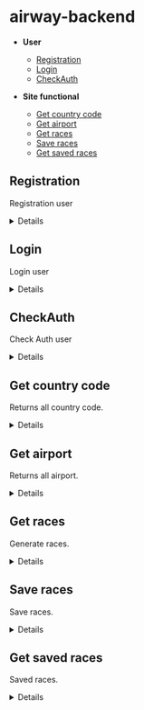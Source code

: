 # airway-backend

- **User**
    - [Registration](https://github.com/top-aleksei/airway-backend#registration)
    - [Login](https://github.com/top-aleksei/airway-backend#login)
    - [CheckAuth](https://github.com/top-aleksei/airway-backend#check-auth)

- **Site functional**
    - [Get country code](https://github.com/top-aleksei/airway-backend#get-country-code)
    - [Get airport](https://github.com/top-aleksei/airway-backend#get-airport)
    - [Get races](https://github.com/top-aleksei/airway-backend#get-races)
    - [Save races](https://github.com/top-aleksei/airway-backend#save-races)
    - [Get saved races](https://github.com/top-aleksei/airway-backend#get-saved-races)




**Registration**
----
Registration user

<details>

* **URL**

    /auth/registration

* **Method:**

    `POST`

* **Headers:**

'Content-Type': 'application/json'

*  **URL Params**

    None

* **Query Params**

    None

* **Data Params**
  ```json
      {
      "firstName": "John",
      "lastName": "Doe",
      "email": "johndoe@example.com",
      "password": "password123",
      "dateBirth": "1990-01-01",
      "sex": "male",
      "countryCode": "US",
      "phoneNumber": "1234567890",
      "citizenship": "American"
      }
  ```
* **Success Response:**

  * **Code:** 200 OK <br />
    **Content:** 
    ```json
        {"message":"Registration complete"}
    ```
 
* **Error Response:**

    {message: `Registration error`}
      
    or

**Code:** 409 conflict <br />

    {message: `This email is already exists`}
  
* **Notes:**

    None

</details>



**Login**
----
Login user

<details>

* **URL**

    /auth/login

* **Method:**

    `POST`

* **Headers:**

'Content-Type': 'application/json'

*  **URL Params**

    None

* **Query Params**

    None

* **Data Params**
  ```json
      {
      "email": "johndoe@example.com",
      "password": "password123",
      }
  ```
* **Success Response:**

  * **Code:** 200 OK <br />
    **Content:** 
    ```json
        {
          "token": "eyJhbGciOiJIUzI1NiIsInR5cCI6IkpXVCJ9.eyJpZCI6IjY0NDk5MzEzYjhlY2MyODQ5MTExMGU0OSIsImlhdCI6MTY4MjY2MTg5OSwiZXhwIjoxNjgyNzQ4Mjk5fQ.Pz6nSo4yO3mqxV1yWVa8-odqnTQASouZ4PA7Hivj8sI",
          "userId": "64499313b8ecc28491110e49",
          "userProfile": {
              "firstName": "John",
              "lastName": "Doe",
              "email": "johndoe@example.com",
              "dateBirth": "Mon Jan 01 1990 01:00:00 GMT+0100 (Central European Standard Time)",
              "sex": "male",
              "countryCode": "US",
              "phoneNumber": 1234567890,
              "citizenship": "American"
          }
        }
    ```
 
* **Error Response:**

    {message: `User johndoa@example.com not found`}
      
    or
  
    {message: `Password not valid`}
      
    or
  
    {message: `Login error`}
  
* **Notes:**

    None

</details>


**CheckAuth**
----
Check Auth user

<details>

* **URL**

    /auth/check-auth

* **Method:**

    `GET`

* **Headers:**

'Content-Type': 'application/json'
  
'Authorization': 'Bearer eyJhbGciOiJIUzI1NiIsInR5cCI6IkpXVCJ9.eyJpZCI6IjY0NDk5MzEzYjhlY2MyODQ5MTExMGU0OSIsImlhdCI6MTY4MjY2MTY1NCwiZXhwIjoxNjgyNzQ4MDU0fQ.-CdxY4BSsBx32BIcb7RiIjOXZGueamNbKj2rnBY10pc'

*  **URL Params**

    None

* **Query Params**

        "id":"jsdhfbcseh7yy32dLKJ"

        example: ?id=dfsdfsjljflksd345n34jkwjhf

* **Data Params**

    None

* **Success Response:**

  * **Code:** 200 OK <br />
    **Content:** 
    ```json
    {
      "firstName": "John",
      "lastName": "Doe",
      "email": "johndoe@example.com",
      "dateBirth": "Mon Jan 01 1990 01:00:00 GMT+0100 (Central European Standard Time)",
      "sex": "male",
      "countryCode": "US",
      "phoneNumber": 1234567890,
      "citizenship": "American"
    }
    ```
 
* **Error Response:**

    {message: `You are not authorized to perform this operation`}
      
    or
  
    {message: `User not found`}
     
    or
  
    {message: `Check auth error`}


  
* **Notes:**

    None

</details>



**Get country code**
----
Returns all country code.

<details>

* **URL**

    /country-codes

* **Method:**

    `GET`

* **Headers:**

'Content-Type': 'application/json'

*  **URL Params**

    None

* **Query Params**

    

* **Data Params**

    None

* **Success Response:**

  * **Code:** 200 OK <br />
    **Content:** 
    ```json
        [   
          {
            "country": "Australia",
            "code": "+61",
            "phoneDigits": 8
            },
            {
            "country": "Austria",
            "code": "+43",
            "phoneDigits": 11
            },
            {
            "country": "Azerbaijan",
            "code": "+994",
            "phoneDigits": 9
            },  
        ]
    ```
 
* **Error Response:**

    {message: `Get all country codes error`}
  
* **Notes:**

    None

</details>


**Get airport**
----
Returns all airport.

<details>

* **URL**

    /airports

* **Method:**

    `GET`

* **Headers:**

'Content-Type': 'application/json'

*  **URL Params**

    None

* **Query Params**

    None

* **Data Params**

    None

* **Success Response:**

  * **Code:** 200 OK <br />
    **Content:** 
    ```json
        [
          {
            "code": "AMS",
            "name": "Amsterdam Airport Schiphol",
            "city": "Amsterdam",
            "country": "Netherlands"
            },
            {
            "code": "CDG",
            "name": "Paris-Charles de Gaulle Airport",
            "city": "Paris",
            "country": "France"
          },
        ]
    ```
 
* **Error Response:**

    {message: `Get all airports error`}
  
* **Notes:**

    None

</details>


**Get races**
----
Generate races.

<details>

* **URL**

    /races

* **Method:**

    `GET`

* **Headers:**

'Content-Type': 'application/json'

*  **URL Params**

    None

* **Query Params**

    "departureAirportCode":"string"
      
     "arrivalAirportCode":"string" 
       
     "departureDate":"string"
       
     "returnDate":"string"; optional
       
     "roundTrip":"number"; (0 or 1) optional, by default 0
       
     "countAdult":"number";
       
     "countChildren":"number";
       
     "countInfant":"number";
       
     "amountFlights":"number"; optional, by default 5
       

     example /races?departureAirportCode=WAW&arrivalAirportCode=DUB&departureDate=2023-04-27T00:00:00.000Z&returnDate=2023-04-28T00:00:00.000Z&roundTrip=1&countAdult=2&countChildren=3&countInfant=2&amountFlights=1

* **Data Params**

    None

* **Success Response:**

  * **Code:** 200 OK <br />
    **Content:** 
    ```json
        {
            "departureAirportCode": "WAW",
            "arrivalAirportCode": "DUB",
            "departureDate": "2023-05-27T00:00:00.000Z",
            "returnDate": "2023-05-31T00:00:00.000Z",
            "roundTrip": 1,
            "routes": [
                {
                    "departureDate": "2023-05-27T00:00:00.000Z",
                    "departureAirportCode": "WAW",
                    "arrivalAirportCode": "DUB",
                    "flights": [
                        {
                            "departureAirportCode": "WAW",
                            "departureDateTime": "2023-05-27T08:30:00.000Z",
                            "arrivalAirportCode": "DUB",
                            "arrivalDateTime": "2023-05-27T09:50:00.000Z",
                            "numberRace": "NH4847",
                            "seatNumbers": [
                                "40f",
                                "41f",
                                "42f",
                                "43f",
                                "44f"
                            ],
                            "freeSeats": 8,
                            "flightTime": 140
                        }
                    ],
                    "ticketsCost": {
                        "adult": {
                            "totalCost": "162.15",
                            "fare": "105.40",
                            "tax": "56.75"
                        },
                        "children": {
                            "totalCost": "126.48",
                            "fare": "69.56",
                            "tax": "56.91"
                        },
                        "infant": {
                            "totalCost": "51.89",
                            "fare": "45.66",
                            "tax": "6.23"
                        }
                    }
                },
                {
                    "departureDate": "2023-05-31T00:00:00.000Z",
                    "departureAirportCode": "DUB",
                    "arrivalAirportCode": "WAW",
                    "flights": [
                        {
                            "departureAirportCode": "DUB",
                            "departureDateTime": "2023-05-31T05:20:00.000Z",
                            "arrivalAirportCode": "WAW",
                            "arrivalDateTime": "2023-05-31T08:40:00.000Z",
                            "numberRace": "AA8749",
                            "seatNumbers": [
                                "34c",
                                "35c",
                                "36c",
                                "37c",
                                "38c"
                            ],
                            "freeSeats": 7,
                            "flightTime": 140
                        }
                    ],
                    "ticketsCost": {
                        "adult": {
                            "totalCost": "153.34",
                            "fare": "99.67",
                            "tax": "53.67"
                        },
                        "children": {
                            "totalCost": "119.61",
                            "fare": "65.78",
                            "tax": "53.82"
                        },
                        "infant": {
                            "totalCost": "49.07",
                            "fare": "43.18",
                            "tax": "5.89"
                        }
                    }
                }
            ]
        }
    ```
 

   for flights the distance of which is more than 3000 kilometers

     
     ```json
        {
            "departureAirportCode": "MEX",
            "arrivalAirportCode": "DUB",
            "departureDate": "2023-05-27T00:00:00.000Z",
            "returnDate": "2023-05-31T00:00:00.000Z",
            "roundTrip": 1,
            "routes": [
                {
                    "departureDate": "2023-05-27T00:00:00.000Z",
                    "departureAirportCode": "MEX",
                    "arrivalAirportCode": "DUB",
                    "flights": [
                        {
                            "departureAirportCode": "MEX",
                            "departureDateTime": "2023-05-27T04:40:00.000Z",
                            "arrivalAirportCode": "YVR",
                            "arrivalDateTime": "2023-05-27T08:40:00.000Z",
                            "numberRace": "UA4446",
                            "seatNumbers": [
                                "13e",
                                "14e",
                                "15e",
                                "16e",
                                "17e"
                            ],
                            "freeSeats": 5,
                            "flightTime": 300
                        },
                        {
                            "departureAirportCode": "YVR",
                            "departureDateTime": "2023-05-27T10:00:00.000Z",
                            "arrivalAirportCode": "DUB",
                            "arrivalDateTime": "2023-05-28T03:00:00.000Z",
                            "numberRace": "DL4052",
                            "seatNumbers": [
                                "19c",
                                "20c",
                                "21c",
                                "22c",
                                "23c"
                            ],
                            "freeSeats": 6,
                            "flightTime": 540
                        }
                    ],
                    "ticketsCost": {
                        "adult": {
                            "totalCost": "836.97",
                            "fare": "544.03",
                            "tax": "292.94"
                        },
                        "children": {
                            "totalCost": "652.84",
                            "fare": "359.06",
                            "tax": "293.78"
                        },
                        "infant": {
                            "totalCost": "267.83",
                            "fare": "235.69",
                            "tax": "32.14"
                        }
                    }
                },
                {
                    "departureDate": "2023-05-31T00:00:00.000Z",
                    "departureAirportCode": "DUB",
                    "arrivalAirportCode": "MEX",
                    "flights": [
                        {
                            "departureAirportCode": "DUB",
                            "departureDateTime": "2023-05-31T07:40:00.000Z",
                            "arrivalAirportCode": "YVR",
                            "arrivalDateTime": "2023-05-31T04:40:00.000Z",
                            "numberRace": "NH250",
                            "seatNumbers": [
                                "11e",
                                "12e",
                                "13e",
                                "14e",
                                "15e"
                            ],
                            "freeSeats": 13,
                            "flightTime": 300
                        },
                        {
                            "departureAirportCode": "YVR",
                            "departureDateTime": "2023-05-31T07:10:00.000Z",
                            "arrivalAirportCode": "MEX",
                            "arrivalDateTime": "2023-05-31T17:10:00.000Z",
                            "numberRace": "UA2438",
                            "seatNumbers": [
                                "23f",
                                "24f",
                                "25f",
                                "26f",
                                "27f"
                            ],
                            "freeSeats": 6,
                            "flightTime": 540
                        }
                    ],
                    "ticketsCost": {
                        "adult": {
                            "totalCost": "867.18",
                            "fare": "563.67",
                            "tax": "303.51"
                        },
                        "children": {
                            "totalCost": "676.40",
                            "fare": "372.02",
                            "tax": "304.38"
                        },
                        "infant": {
                            "totalCost": "277.50",
                            "fare": "244.20",
                            "tax": "33.30"
                        }
                    }
                }
            ]
        }
    ```
* **Error Response:**

    {message: `Get races error`}
  
* **Notes:**

    None

</details>




  **Save races**
----
Save races.

<details>

* **URL**

    /save-race

* **Method:**

    `POST`

* **Headers:**

'Content-Type': 'application/json'
  
'Authorization': 'Bearer eyJhbGciOiJIUzI1NiIsInR5cCI6IkpXVCJ9.eyJpZCI6IjY0NDk5MzEzYjhlY2MyODQ5MTExMGU0OSIsImlhdCI6MTY4MjY2MTY1NCwiZXhwIjoxNjgyNzQ4MDU0fQ.-CdxY4BSsBx32BIcb7RiIjOXZGueamNbKj2rnBY10pc'

*  **URL Params**

    None

* **Query Params**

    "id":"jsdhfbcseh7yy32dLKJ"

    example: ?id=dfsdfsjljflksd345n34jkwjhf

* **Data Params**

    ```json
        { 
  "routes": [
    {
        "departureDate": "2023-05-27T00:00:00.000Z",
        "departureAirportCode": "WAW",
        "arrivalAirportCode": "DUB",
        "flights": [
            {
                "departureAirportCode": "WAW",
                "departureDateTime": "2023-05-27T08:30:00.000Z",
                "arrivalAirportCode": "DUB",
                "arrivalDateTime": "2023-05-27T09:50:00.000Z",
                "numberRace": "NH4847",
                "seatNumbers": [
                    "40f",
                    "41f",
                    "42f",
                    "43f",
                    "44f"
                ],
                "freeSeats": 8,
                "flightTime": 140
            }
        ],
        "ticketsCost": {
            "adult": {
                "totalCost": "162.15",
                "fare": "105.40",
                "tax": "56.75"
            },
            "children": {
                "totalCost": "126.48",
                "fare": "69.56",
                "tax": "56.91"
            },
            "infant": {
                "totalCost": "51.89",
                "fare": "45.66",
                "tax": "6.23"
            }
        }
    },
    {
        "departureDate": "2023-05-31T00:00:00.000Z",
        "departureAirportCode": "DUB",
        "arrivalAirportCode": "WAW",
        "flights": [
            {
                "departureAirportCode": "DUB",
                "departureDateTime": "2023-05-31T05:20:00.000Z",
                "arrivalAirportCode": "WAW",
                "arrivalDateTime": "2023-05-31T08:40:00.000Z",
                "numberRace": "AA8749",
                "seatNumbers": [
                    "34c",
                    "35c",
                    "36c",
                    "37c",
                    "38c"
                ],
                "freeSeats": 7,
                "flightTime": 140
            }
        ],
        "ticketsCost": {
            "adult": {
                "totalCost": "153.34",
                "fare": "99.67",
                "tax": "53.67"
            },
            "children": {
                "totalCost": "119.61",
                "fare": "65.78",
                "tax": "53.82"
            },
            "infant": {
                "totalCost": "49.07",
                "fare": "43.18",
                "tax": "5.89"
            }
        }
    }
  ],

    "order": {
        "departureAirportCode": "WAW",
        "arrivalAirportCode": "DUB",
        "departureDate": "2023-05-27T00:00:00.000Z",
        "returnDate": "2023-05-31T00:00:00.000Z",
        "roundTrip": 1,
        "passengers": [
            {
            "firstName": "Max",
            "lastName": "Smith",
            "dateBirth": "2012-07-12T00:00:00.000Z",
            "sex": "male",
            "needAssistance": true ,
            "baggage": "23 kg",
            "type": "Children"
            },
            {
            "firstName": "John",
            "lastName": "Smith",
            "dateBirth": "2014-01-19T00:00:00.000Z",
            "sex": "male",
            "needAssistance": true ,
            "baggage": "23 kg",
            "type": "Children"
            }
        ],

        "contactDetails": {
            "countryCode": {
            "country": "Austria",
            "code": "+34",
            "phoneDigits": 10
            },
            "phoneNumber": 34534690934,
                "email": "email@email.com"
        },

        "routes": [
            {
                "departureDate": "2023-05-27T00:00:00.000Z",
                "departureAirportCode": "WAW",
                "arrivalAirportCode": "DUB",
                "flights": [
                    {
                        "departureAirportCode": "WAW",
                        "departureDateTime": "2023-05-27T08:30:00.000Z",
                        "arrivalAirportCode": "DUB",
                        "arrivalDateTime": "2023-05-27T09:50:00.000Z",
                        "numberRace": "NH4847",
                        "seatNumbers": [
                            "40f",
                            "41f",
                            "42f",
                            "43f",
                            "44f"
                        ],
                        "freeSeats": 8,
                        "flightTime": 140
                    }
                ],
                "ticketsCost": {
                    "adult": {
                        "totalCost": "162.15",
                        "fare": "105.40",
                        "tax": "56.75"
                    },
                    "children": {
                        "totalCost": "126.48",
                        "fare": "69.56",
                        "tax": "56.91"
                    },
                    "infant": {
                        "totalCost": "51.89",
                        "fare": "45.66",
                        "tax": "6.23"
                    }
                }
            },
            {
                "departureDate": "2023-05-31T00:00:00.000Z",
                "departureAirportCode": "DUB",
                "arrivalAirportCode": "WAW",
                "flights": [
                    {
                        "departureAirportCode": "DUB",
                        "departureDateTime": "2023-05-31T05:20:00.000Z",
                        "arrivalAirportCode": "WAW",
                        "arrivalDateTime": "2023-05-31T08:40:00.000Z",
                        "numberRace": "AA8749",
                        "seatNumbers": [
                            "34c",
                            "35c",
                            "36c",
                            "37c",
                            "38c"
                        ],
                        "freeSeats": 7,
                        "flightTime": 140
                    }
                ],
                "ticketsCost": {
                    "adult": {
                        "totalCost": "153.34",
                        "fare": "99.67",
                        "tax": "53.67"
                    },
                    "children": {
                        "totalCost": "119.61",
                        "fare": "65.78",
                        "tax": "53.82"
                    },
                    "infant": {
                        "totalCost": "49.07",
                        "fare": "43.18",
                        "tax": "5.89"
                    }
                }
            }
        ]
        }
    }

    ```

* **Success Response:**

  * **Code:** 200 OK <br />
    **Content:** 
    ```json
       {"message": "Data saved successfully order ID: 645cbf3829d412e59ef4787c"}
    ```
* **Error Response:**
  
    if not verified
       
    {message: You are not authorized to perform this operation}

    or 
  
    {"message": "Saved error"}

    or

    { error: 'User not found' }

    or

    { error: 'Wrong format userID' }

  
* **Notes:**

    None

</details>



  **Get saved races**
----
Saved races.

<details>

* **URL**

    /get-saved-race

* **Method:**

    `GET`

* **Headers:**

'Content-Type': 'application/json'
  
'Authorization': 'Bearer eyJhbGciOiJIUzI1NiIsInR5cCI6IkpXVCJ9.eyJpZCI6IjY0NDk5MzEzYjhlY2MyODQ5MTExMGU0OSIsImlhdCI6MTY4MjY2MTY1NCwiZXhwIjoxNjgyNzQ4MDU0fQ.-CdxY4BSsBx32BIcb7RiIjOXZGueamNbKj2rnBY10pc'

*  **URL Params**

    None

* **Query Params**

    id: userID

    example: ?id=dfsdfsjljflksd345n34jkwjhf

* **Data Params**

    None

* **Success Response:**

  * **Code:** 200 OK <br />
    **Content:** 
    ```json
       [
        {
            "connectingAirport": {
                "code": "OSL",
                "name": "Oslo Airport, Gardermoen",
                "city": "Oslo",
                "country": "Norway",
                "timezone": 2
            },
            "returnRaces": {
                "flights": [
                    [
                        {
                            "ticketsCost": {
                                "adult": {
                                    "totalCost": "673.84",
                                    "fare": "438.00",
                                    "tax": "235.84"
                                },
                                "children": {
                                    "totalCost": "525.60",
                                    "fare": "289.08",
                                    "tax": "236.52"
                                },
                                "infant": {
                                    "totalCost": "215.63",
                                    "fare": "189.75",
                                    "tax": "25.88"
                                }
                            },
                            "transitRaces": [
                                {
                                    "departureDateTime": "2023-05-28T17:10:00.000Z",
                                    "arrivalDateTime": "2023-05-28T16:50:00.000Z",
                                    "seatNumbers": [
                                        "27f",
                                        "28f",
                                        "29f",
                                        "30f",
                                        "31f"
                                    ],
                                    "freeSeats": 13,
                                    "numberRace": "AF1146",
                                    "flightTime": 160,
                                    "_id": "644f8241b0782e408ba68a7b"
                                },
                                {
                                    "departureDateTime": "2023-05-28T19:20:00.000Z",
                                    "arrivalDateTime": "2023-05-29T02:50:00.000Z",
                                    "seatNumbers": [
                                        "7e",
                                        "8e",
                                        "9e",
                                        "10e",
                                        "11e"
                                    ],
                                    "freeSeats": 7,
                                    "numberRace": "NH452",
                                    "flightTime": 450,
                                    "_id": "644f8241b0782e408ba68a7c"
                                }
                            ],
                            "_id": "644f8241b0782e408ba68a7a"
                        }
                    ]
                ]
            },
            "contactDetails": {
                "countryCode": "+34 Austria",
                "phoneNumber": 34534690934,
                "email": "email@email.com"
            },
            "_id": "644f8241b0782e408ba68a76",
            "departureAirportCode": "BCN",
            "departureAirportName": "Barcelona-El Prat Airport",
            "departureAirportCity": "Barcelona",
            "departureAirportCountry": "Spain",
            "timeZoneDepartureAirport": 2,
            "arrivalAirportCode": "DEL",
            "arrivalAirportName": "Indira Gandhi International Airport",
            "arrivalAirportCity": "Delhi",
            "arrivalAirportCountry": "India",
            "timeZoneArrivalAirport": 5,
            "races": [
                {
                    "ticketsCost": {
                        "adult": {
                            "totalCost": "671.74",
                            "fare": "436.63",
                            "tax": "235.11"
                        },
                        "children": {
                            "totalCost": "523.96",
                            "fare": "288.18",
                            "tax": "235.78"
                        },
                        "infant": {
                            "totalCost": "214.96",
                            "fare": "189.16",
                            "tax": "25.79"
                        }
                    },
                    "transitRaces": [
                        {
                            "departureDateTime": "2023-05-05T12:40:00.000Z",
                            "arrivalDateTime": "2023-05-05T15:20:00.000Z",
                            "seatNumbers": [
                                "30d",
                                "31d",
                                "32d",
                                "33d",
                                "34d"
                            ],
                            "freeSeats": 13,
                            "numberRace": "AF6926",
                            "flightTime": 160,
                            "_id": "644f8241b0782e408ba68a78"
                        },
                        {
                            "departureDateTime": "2023-05-05T17:50:00.000Z",
                            "arrivalDateTime": "2023-05-06T04:20:00.000Z",
                            "seatNumbers": [
                                "11b",
                                "12b",
                                "13b",
                                "14b",
                                "15b"
                            ],
                            "freeSeats": 12,
                            "numberRace": "LH1015",
                            "flightTime": 450,
                            "_id": "644f8241b0782e408ba68a79"
                        }
                    ],
                    "_id": "644f8241b0782e408ba68a77"
                }
            ],
            "passengers": [
                {
                    "firstName": "Max",
                    "lastName": "Smith",
                    "dateBirth": "212.232.23",
                    "sex": "male",
                    "needAssistance": true,
                    "baggage": "23 kg",
                    "type": "Children",
                    "_id": "644f8241b0782e408ba68a7d"
                },
                {
                    "firstName": "John",
                    "lastName": "Smith",
                    "dateBirth": "212.232.23",
                    "sex": "male",
                    "needAssistance": true,
                    "baggage": "23 kg",
                    "type": "Children",
                    "_id": "644f8241b0782e408ba68a7e"
                }
            ],
            "userId": "dfsdfsjljflksd345n34jkwjhf",
            "__v": 0
        },
        {
            "returnRaces": {
                "flights": [
                    [
                        {
                            "ticketsCost": {
                                "adult": {
                                    "totalCost": "124.09",
                                    "fare": "80.66",
                                    "tax": "43.43"
                                },
                                "children": {
                                    "totalCost": "96.79",
                                    "fare": "53.23",
                                    "tax": "43.56"
                                },
                                "infant": {
                                    "totalCost": "39.71",
                                    "fare": "34.94",
                                    "tax": "4.77"
                                }
                            },
                            "departureDateTime": "2023-05-28T16:20:00.000Z",
                            "arrivalDateTime": "2023-05-28T19:10:00.000Z",
                            "seatNumbers": [
                                "25e",
                                "26e",
                                "27e",
                                "28e",
                                "29e"
                            ],
                            "freeSeats": 8,
                            "flightTime": 110,
                            "numberRace": "SQ8750",
                            "_id": "644f859e7e94eb411d14b3fa"
                        }
                    ]
                ]
            },
            "contactDetails": {
                "countryCode": "+34 Austria",
                "phoneNumber": 34534690934,
                "email": "email@email.com"
            },
            "_id": "644f859e7e94eb411d14b3f8",
            "departureAirportCode": "BCN",
            "departureAirportName": "Barcelona-El Prat Airport",
            "departureAirportCity": "Barcelona",
            "departureAirportCountry": "Spain",
            "timeZoneDepartureAirport": 2,
            "arrivalAirportCode": "DUB",
            "arrivalAirportName": "Dublin Airport",
            "arrivalAirportCity": "Dublin",
            "arrivalAirportCountry": "Ireland",
            "timeZoneArrivalAirport": 1,
            "connectingAirport": null,
            "races": [
                {
                    "ticketsCost": {
                        "adult": {
                            "totalCost": "131.51",
                            "fare": "85.48",
                            "tax": "46.03"
                        },
                        "children": {
                            "totalCost": "102.58",
                            "fare": "56.42",
                            "tax": "46.16"
                        },
                        "infant": {
                            "totalCost": "42.08",
                            "fare": "37.03",
                            "tax": "5.05"
                        }
                    },
                    "departureDateTime": "2023-05-05T04:10:00.000Z",
                    "arrivalDateTime": "2023-05-05T05:00:00.000Z",
                    "seatNumbers": [
                        "28b",
                        "29b",
                        "30b",
                        "31b",
                        "32b"
                    ],
                    "freeSeats": 14,
                    "flightTime": 110,
                    "numberRace": "AF1854",
                    "_id": "644f859e7e94eb411d14b3f9"
                }
            ],
            "passengers": [
                {
                    "firstName": "Max",
                    "lastName": "Smith",
                    "dateBirth": "212.232.23",
                    "sex": "male",
                    "needAssistance": true,
                    "baggage": "23 kg",
                    "type": "Children",
                    "_id": "644f859e7e94eb411d14b3fb"
                },
                {
                    "firstName": "John",
                    "lastName": "Smith",
                    "dateBirth": "212.232.23",
                    "sex": "male",
                    "needAssistance": true,
                    "baggage": "23 kg",
                    "type": "Children",
                    "_id": "644f859e7e94eb411d14b3fc"
                }
            ],
            "userId": "dfsdfsjljflksd345n34jkwjhf",
            "__v": 0
        }
    ]
    ```
* **Error Response:**
  
    if not verified
       
    {message: You are not authorized to perform this operation}

    or 
  
    {"message": "Get races error"}
  
* **Notes:**

    None

</details>